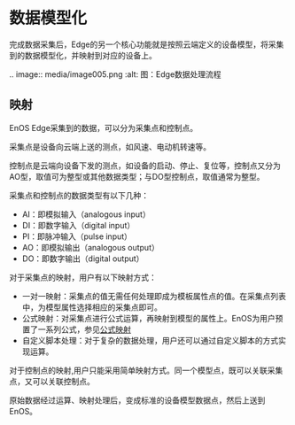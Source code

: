 # 数据模型化

完成数据采集后，Edge的另一个核心功能就是按照云端定义的设备模型，将采集到的数据模型化，并映射到对应的设备上。

.. image:: media/image005.png
   :alt: 图：Edge数据处理流程
   
## 映射

EnOS Edge采集到的数据，可以分为采集点和控制点。

采集点是设备向云端上送的测点，如风速、电动机转速等。

控制点是云端向设备下发的测点，如设备的启动、停止、复位等，控制点又分为AO型，取值可为整型或其他数据类型；与DO型控制点，取值通常为整型。

采集点和控制点的数据类型有以下几种：

- AI：即模拟输入（analogous input）
- DI：即数字输入（digital input）
- PI：即脉冲输入（pulse input）
- AO：即模拟输出（analogous output）
- DO：即数字输出（digital output）


对于采集点的映射，用户有以下映射方式：
- 一对一映射：采集点的值无需任何处理即成为模板属性点的值。在采集点列表中，为模型属性选择相应的采集点即可。
- 公式映射：对采集点进行公式运算，再映射到模型的属性上。EnOS为用户预置了一系列公式，参见[公式映射](../../reference/mapping_formula)
- 自定义脚本处理：对于复杂的数据处理，用户还可以通过自定义脚本的方式实现运算。

对于控制点的映射,用户只能采用简单映射方式。同一个模型点，既可以关联采集点，又可以关联控制点。

原始数据经过运算、映射处理后，变成标准的设备模型数据点，然后上送到EnOS。
